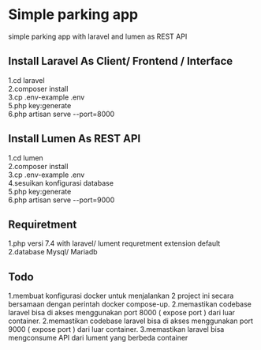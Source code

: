 # Simple parking app
simple parking app with laravel and lumen as REST API

## Install Laravel As Client/ Frontend / Interface<br>
1.cd laravel<br>
2.composer install<br>
3.cp .env-example .env<br>
5.php key:generate<br>
6.php artisan serve --port=8000<br>


## Install Lumen As REST API<br>
1.cd lumen<br>
2.composer install<br>
3.cp .env-example .env<br>
4.sesuikan konfigurasi database<br>
5.php key:generate<br>
6.php artisan serve --port=9000<br>

## Requiretment
1.php versi 7.4 with laravel/ lument requretment extension default<br>
2.database Mysql/ Mariadb

## Todo
1.membuat konfigurasi docker untuk menjalankan 2 project ini secara bersamaan dengan perintah docker compose-up.
2.memastikan codebase laravel bisa di akses menggunakan port 8000 ( expose port ) dari luar container.
2.memastikan codebase laravel bisa di akses menggunakan port 9000 ( expose port ) dari luar container.
3.memastikan laravel bisa mengconsume API dari lument yang berbeda container
